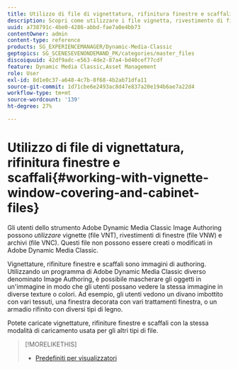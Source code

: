 ```yaml
---
title: Utilizzo di file di vignettatura, rifinitura finestre e scaffali
description: Scopri come utilizzare i file vignetta, rivestimento di finestre e archivio.
uuid: a738791c-4be0-4286-abbd-fae7a0e4bb73
contentOwner: admin
content-type: reference
products: SG_EXPERIENCEMANAGER/Dynamic-Media-Classic
geptopics: SG_SCENESEVENONDEMAND_PK/categories/master_files
discoiquuid: 42df9adc-e563-4de2-87a4-bd40cef77cdf
feature: Dynamic Media Classic,Asset Management
role: User
exl-id: 8d1e0c37-a648-4c7b-8f68-4b2ab71dfa11
source-git-commit: 1d71cbe6e2493ac8d47e837a20e194b6ae7a22d4
workflow-type: tm+mt
source-wordcount: '139'
ht-degree: 27%

---
```


# Utilizzo di file di vignettatura, rifinitura finestre e scaffali{#working-with-vignette-window-covering-and-cabinet-files}

Gli utenti dello strumento Adobe Dynamic Media Classic Image Authoring possono *utilizzare* vignette (file VNT), rivestimenti di finestre (file VNW) e archivi (file VNC). Questi file non possono essere creati o modificati in Adobe Dynamic Media Classic.

Vignettature, rifiniture finestre e scaffali sono immagini di authoring. Utilizzando un programma di Adobe Dynamic Media Classic diverso denominato Image Authoring, è possibile mascherare gli oggetti in un&#39;immagine in modo che gli utenti possano vedere la stessa immagine in diverse texture o colori. Ad esempio, gli utenti vedono un divano imbottito con vari tessuti, una finestra decorata con vari trattamenti finestra, o un armadio rifinito con diversi tipi di legno.

Potete caricate vignettature, rifiniture finestre e scaffali con la stessa modalità di caricamento usata per gli altri tipi di file.

>[!MORELIKETHIS]
>
>* [Predefiniti per visualizzatori](application-setup.md#viewer_presets)

